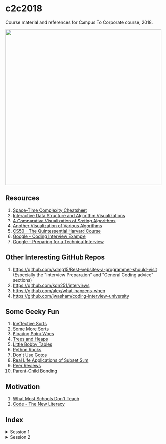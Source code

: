 # c2c2018
Course material and references for Campus To Corporate course, 2018.

<img src="https://github.com/havanagrawal/c2c2017/blob/master/RubberDucks.jpg" width="500" height="500"></a>

## Resources

1. [Space-Time Complexity Cheatsheet](http://bigocheatsheet.com/)
2. [Interactive Data Structure and Algorithm Visualizations](https://visualgo.net/en)
3. [A Comparative Visualization of Sorting Algorithms](https://www.toptal.com/developers/sorting-algorithms/)
4. [Another Visualization of Various Algorithms](http://algo-visualizer.jasonpark.me)
5. [CS50 - The Quintessential Harvard Course](https://www.youtube.com/user/cs50tv)
6. [Google - Coding Interview Example](https://www.youtube.com/watch?v=XKu_SEDAykw)
7. [Google - Preparing for a Technical Interview](https://www.youtube.com/watch?v=ko-KkSmp-Lk)

## Other Interesting GitHub Repos

1. https://github.com/sdmg15/Best-websites-a-programmer-should-visit (Especially the "Interview Preparation" and "General Coding advice" sections)
2. https://github.com/kdn251/interviews
3. https://github.com/alex/what-happens-when
4. https://github.com/jwasham/coding-interview-university

## Some Geeky Fun

1. [Ineffective Sorts](https://xkcd.com/1185/)
2. [Some More Sorts](https://threepanel.com/t/cube-drone/18/159)
3. [Floating Point Woes](http://www.smbc-comics.com/?id=2999)
4. [Trees and Heaps](https://xkcd.com/835/)
5. [Little Bobby Tables](https://xkcd.com/327/)
6. [Python Rocks](https://xkcd.com/353/)
7. [Don't Use Gotos](https://xkcd.com/292/)
8. [Real Life Applications of Subset Sum](https://xkcd.com/287/)
9. [Peer Reviews](https://xkcd.com/1513/)
10. [Parent-Child Bonding](https://xkcd.com/1188/)

## Motivation

1. [What Most Schools Don't Teach](https://www.youtube.com/watch?v=nKIu9yen5nc)
2. [Code - The New Literacy](https://www.youtube.com/watch?v=MwLXrN0Yguk)

## Index

<details>
<summary>Session 1</summary>
    
1. [Session 1](Session01)
    1. [Intro to Java](Session01#intro)
        1. [What is Java](Session01#what-is-java)
        2. [Flavors of Java](Session01#flavors)
        3. [Compilation of a Java file](Session01#compilation)
        4. [Naming Conventions](Session01#conventions)
        5. [Hello, World](Session01#hello)
        6. [Primitive Data Types](Session01#primitives)
    2. [Some Real Coding](Session01#some-real-coding)
        1. [Conditionals](Session01#conditionals)
        2. [Conditionals practice](Session01#conditionals-practice)
        3. [Loops](Session01#loops)
        4. [Loop practice](Session01#loop-practice)
    3. [Assignments](Session01#assignments)
        1. [HackerRank](Session01#hackerrank)
        2. [Miscellaneous](Session01#miscellaneous)
</details>

<details>
<summary>Session 2</summary>
    
1. [Session 2](Session02)
    1. [Revision](Session02#revision)
    2. [Arrays](Session02#arrays)
        1. [Declaration, Intialization and Use](Session02#array-intro)
        2. [Iteration](Session02#array-iteration)
        3. [Array Practice](Session02#array-practice)
    2. [Functions](Session02#functions)
        1. [Basic Syntax](Session02#function-syntax)
        2. [Recursion](Session02#function-recursion)
    3. [Memoization](Session02#memoization)
    4. [VarArgs](Session02#varargs)
    5. [2D Arrays](Session02#2d-arrays)
    6. [Assignments](Session02#assignments)
    	1. [HackerRank](Session02#hackerrank)
    	2. [Miscellaneous](Session02#miscellaneous)
    7. [Test](Session02#test)
    
</details>
